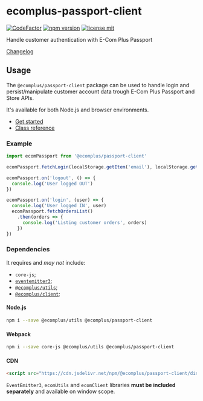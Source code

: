 # ecomplus-passport-client

[![CodeFactor](https://www.codefactor.io/repository/github/ecomclub/ecomplus-passport-client/badge)](https://www.codefactor.io/repository/github/ecomclub/ecomplus-passport-client)
[![npm version](https://img.shields.io/npm/v/@ecomplus/passport-client.svg)](https://www.npmjs.org/@ecomplus/passport-client)
[![license mit](https://img.shields.io/badge/License-MIT-yellow.svg)](https://opensource.org/licenses/MIT)

Handle customer authentication with E-Com Plus Passport

[Changelog](https://github.com/ecomclub/ecomplus-passport-client/blob/master/CHANGELOG.md)

## Usage

The `@ecomplus/passport-client` package can be used to handle login and
persist/manipulate customer account data trough E-Com Plus Passport and Store APIs.

It's available for both Node.js and browser environments.

- [Get started](http://developers.e-com.plus/ecomplus-passport-client/module-@ecomplus_passport-client.html)
- [Class reference](http://developers.e-com.plus/ecomplus-passport-client/EcomPassport.html)

### Example

```js
import ecomPassport from '@ecomplus/passport-client'

ecomPassport.fetchLogin(localStorage.getItem('email'), localStorage.getItem('doc_number'))

ecomPassport.on('logout', () => {
  console.log('User logged OUT')
})

ecomPassport.on('login', (user) => {
  console.log('User logged IN', user)
  ecomPassport.fetchOrdersList()
    .then(orders => {
      console.log('Listing customer orders', orders)
    })
})
```

### Dependencies

It requires and _may not_ include:

- `core-js`;
- [`eventemitter3`](https://github.com/primus/eventemitter3);
- [`@ecomplus/utils`](https://github.com/ecomclub/ecomplus-utils);
- [`@ecomplus/client`](https://github.com/ecomclub/ecomplus-client);

#### Node.js

```bash
npm i --save @ecomplus/utils @ecomplus/passport-client
```

#### Webpack

```bash
npm i --save core-js @ecomplus/utils @ecomplus/passport-client
```

#### CDN

```html
<script src="https://cdn.jsdelivr.net/npm/@ecomplus/passport-client/dist/ecom-passport.var.min.js"></script>
```

`EventEmitter3`, `ecomUtils` and `ecomClient` libraries **must be included separately**
and available on window scope.

